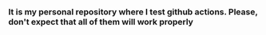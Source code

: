 ### It is my personal repository where I test github actions. Please, don't expect that all of them will work properly
